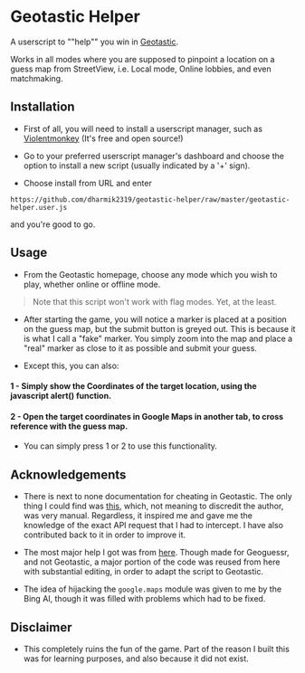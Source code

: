 # Geotastic Helper

A userscript to ""help"" you win in [Geotastic](https://www.geotastic.net).

Works in all modes where you are supposed to pinpoint a location on a guess map from StreetView, i.e. Local mode, Online lobbies, and even matchmaking.

## Installation

- First of all, you will need to install a userscript manager, such as [Violentmonkey](https://violentmonkey.github.io/) (It's free and open source!)

- Go to your preferred userscript manager's dashboard and choose the option to install a new script (usually indicated by a '+' sign).
- Choose install from URL and enter
```
https://github.com/dharmik2319/geotastic-helper/raw/master/geotastic-helper.user.js
```
and you're good to go.

## Usage

- From the Geotastic homepage, choose any mode which you wish to play, whether online or offline mode. 

> Note that this script won't work with flag modes. Yet, at the least.

- After starting the game, you will notice a marker is placed at a position on the guess map, but the submit button is greyed out. This is because it is what I call a "fake" marker. You simply zoom into the map and place a "real" marker as close to it as possible and submit your guess.

- Except this, you can also:

#### 1 - Simply show the Coordinates of the target location, using the javascript alert() function.

#### 2 - Open the target coordinates in Google Maps in another tab, to cross reference with the guess map.

- You can simply press 1 or 2 to use this functionality.

## Acknowledgements

- There is next to none documentation for cheating in Geotastic. The only thing I could find was [this](https://github.com/therealOri/GeoEye), which, not meaning to discredit the author, was very manual. Regardless, it inspired me and gave me the knowledge of the exact API request that I had to intercept. I have also contributed back to it in order to improve it.

- The most major help I got was from [here](https://github.com/0x978/GeoGuessr_Resolver). Though made for Geoguessr, and not Geotastic, a major portion of the code was reused from here with substantial editing, in order to adapt the script to Geotastic.

- The idea of hijacking the `google.maps` module was given to me by the Bing AI, though it was filled with problems which had to be fixed.

## Disclaimer

- This completely ruins the fun of the game. Part of the reason I built this was for learning purposes, and also because it did not exist.

